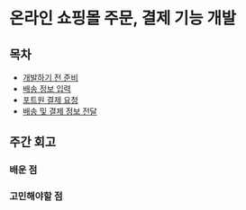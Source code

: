 # 온라인 쇼핑몰 주문, 결제 기능 개발

## 목차

- [개발하기 전 준비](./before-cording.md)
- [배송 정보 입력](./order-form-input.md)
- [포트원 결제 요청](./payment-request.md)
- [배송 및 결제 정보 전달](./shipping-payment-details.md)

## 주간 회고

### 배운 점

### 고민해야할 점
